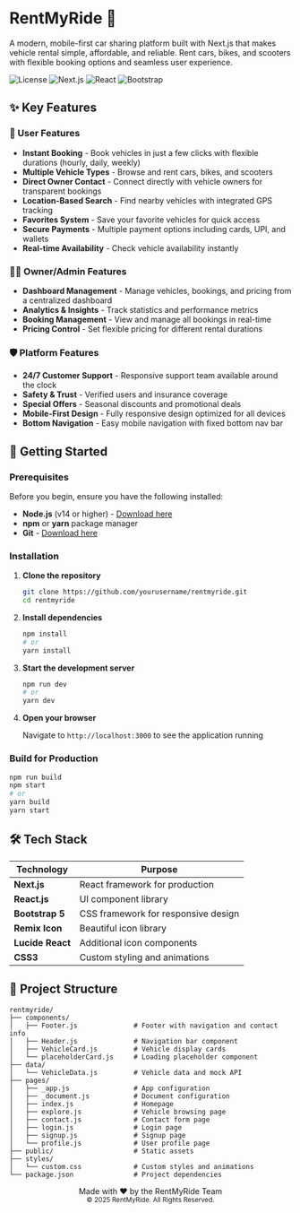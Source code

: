 # RentMyRide 🚗

A modern, mobile-first car sharing platform built with Next.js that makes vehicle rental simple, affordable, and reliable. Rent cars, bikes, and scooters with flexible booking options and seamless user experience.

![License](https://img.shields.io/badge/license-MIT-blue.svg)
![Next.js](https://img.shields.io/badge/Next.js-14+-black)
![React](https://img.shields.io/badge/React-18+-61DAFB)
![Bootstrap](https://img.shields.io/badge/Bootstrap-5-7952B3)

## ✨ Key Features

### 🎯 User Features
- **Instant Booking** - Book vehicles in just a few clicks with flexible durations (hourly, daily, weekly)
- **Multiple Vehicle Types** - Browse and rent cars, bikes, and scooters
- **Direct Owner Contact** - Connect directly with vehicle owners for transparent bookings
- **Location-Based Search** - Find nearby vehicles with integrated GPS tracking
- **Favorites System** - Save your favorite vehicles for quick access
- **Secure Payments** - Multiple payment options including cards, UPI, and wallets
- **Real-time Availability** - Check vehicle availability instantly

### 👨‍💼 Owner/Admin Features
- **Dashboard Management** - Manage vehicles, bookings, and pricing from a centralized dashboard
- **Analytics & Insights** - Track statistics and performance metrics
- **Booking Management** - View and manage all bookings in real-time
- **Pricing Control** - Set flexible pricing for different rental durations

### 🛡️ Platform Features
- **24/7 Customer Support** - Responsive support team available around the clock
- **Safety & Trust** - Verified users and insurance coverage
- **Special Offers** - Seasonal discounts and promotional deals
- **Mobile-First Design** - Fully responsive design optimized for all devices
- **Bottom Navigation** - Easy mobile navigation with fixed bottom nav bar

## 🚀 Getting Started

### Prerequisites

Before you begin, ensure you have the following installed:
- **Node.js** (v14 or higher) - [Download here](https://nodejs.org/)
- **npm** or **yarn** package manager
- **Git** - [Download here](https://git-scm.com/)

### Installation

1. **Clone the repository**
   ```bash
   git clone https://github.com/yourusername/rentmyride.git
   cd rentmyride
   ```

2. **Install dependencies**
   ```bash
   npm install
   # or
   yarn install
   ```

3. **Start the development server**
   ```bash
   npm run dev
   # or
   yarn dev
   ```

4. **Open your browser**
   
   Navigate to `http://localhost:3000` to see the application running

### Build for Production

```bash
npm run build
npm start
# or
yarn build
yarn start
```

## 🛠️ Tech Stack

| Technology | Purpose |
|------------|---------|
| **Next.js** | React framework for production |
| **React.js** | UI component library |
| **Bootstrap 5** | CSS framework for responsive design |
| **Remix Icon** | Beautiful icon library |
| **Lucide React** | Additional icon components |
| **CSS3** | Custom styling and animations |

## 📁 Project Structure

```
rentmyride/
├── components/
│   ├── Footer.js              # Footer with navigation and contact info
│   ├── Header.js              # Navigation bar component
│   ├── VehicleCard.js         # Vehicle display cards
│   └── placeholderCard.js     # Loading placeholder component
├── data/
│   └── VehicleData.js         # Vehicle data and mock API
├── pages/
│   ├── _app.js                # App configuration
│   ├── _document.js           # Document configuration
│   ├── index.js               # Homepage
│   ├── explore.js             # Vehicle browsing page
│   ├── contact.js             # Contact form page
│   ├── login.js               # Login page
│   ├── signup.js              # Signup page
│   └── profile.js             # User profile page
├── public/                    # Static assets
├── styles/
│   └── custom.css             # Custom styles and animations
└── package.json               # Project dependencies
```



<div align="center">
  Made with ❤️ by the RentMyRide Team
  <br/>
  <sub>© 2025 RentMyRide. All Rights Reserved.</sub>
</div>
